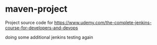 # maven-project
Project source code for https://www.udemy.com/the-complete-jenkins-course-for-developers-and-devops

doing some additional jenkins testing again
